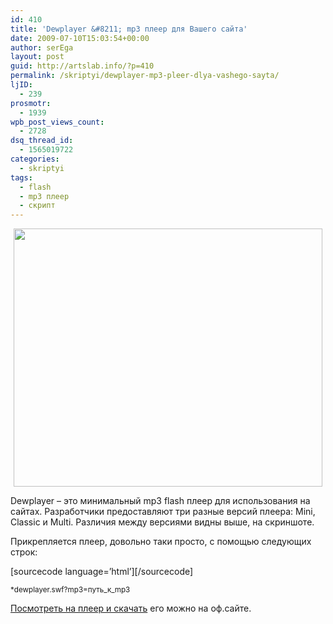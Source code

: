 ```yaml
---
id: 410
title: 'Dewplayer &#8211; mp3 плеер для Вашего сайта'
date: 2009-07-10T15:03:54+00:00
author: serEga
layout: post
guid: http://artslab.info/?p=410
permalink: /skriptyi/dewplayer-mp3-pleer-dlya-vashego-sayta/
ljID:
  - 239
prosmotr:
  - 1939
wpb_post_views_count:
  - 2728
dsq_thread_id:
  - 1565019722
categories:
  - skriptyi
tags:
  - flash
  - mp3 плеер
  - скрипт
---
```

<center>
  <a href="{{site.img_cdn}}/dew_player_mp3_flash.jpg"><img src="{{site.img_cdn}}/dew_player_mp3_flash.jpg" alt="" title="dew_player_mp3_flash" width="494" height="413" class="alignnone size-full wp-image-850" /></a>
</center>

<p style="text-align: left;">
  Dewplayer &#8211; это минимальный mp3 flash плеер для использования на сайтах. Разработчики предоставляют три разные версий плеера: Mini, Classic и Multi. Различия между версиями видны выше, на скриншоте.
</p>

<p style="text-align: left;">
  Прикрепляется плеер, довольно таки просто, с помощью следующих строк:
</p>

\[sourcecode language=&#8217;html&#8217;\]\[/sourcecode\]

<small>*dewplayer.swf?mp3=путь_к_mp3</small>

<p style="text-align: left;">
  <a href="http://www.alsacreations.fr/dewplayer-en" target="_blank">Посмотреть на плеер и скачать</a> его можно на оф.сайте.
</p>